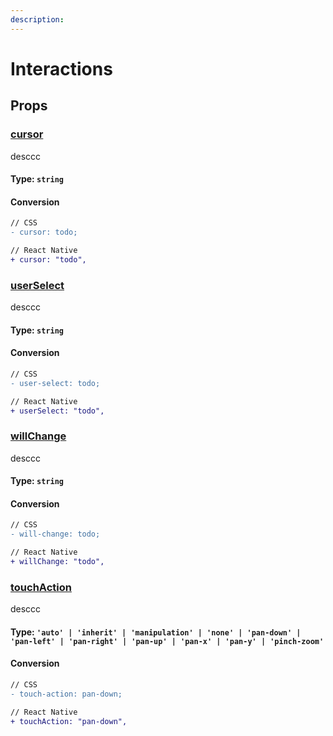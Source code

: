 ```yaml
---
description:
---
```


# Interactions

## Props

### [cursor](https://developer.mozilla.org/en-US/docs/Web/CSS/cursor)

desccc

#### **Type:** `string`

#### Conversion

```diff
// CSS
- cursor: todo;

// React Native
+ cursor: "todo",
```

### [userSelect](https://developer.mozilla.org/en-US/docs/Web/CSS/user-select)

desccc

#### **Type:** `string`

#### Conversion

```diff
// CSS
- user-select: todo;

// React Native
+ userSelect: "todo",
```

### [willChange](https://developer.mozilla.org/en-US/docs/Web/CSS/will-change)

desccc

#### **Type:** `string`

#### Conversion

```diff
// CSS
- will-change: todo;

// React Native
+ willChange: "todo",
```

### [touchAction](https://developer.mozilla.org/en-US/docs/Web/CSS/touch-action)

desccc

#### **Type:** `'auto' | 'inherit' | 'manipulation' | 'none' | 'pan-down' | 'pan-left' | 'pan-right' | 'pan-up' | 'pan-x' | 'pan-y' | 'pinch-zoom'`

#### Conversion

```diff
// CSS
- touch-action: pan-down;

// React Native
+ touchAction: "pan-down",
```
